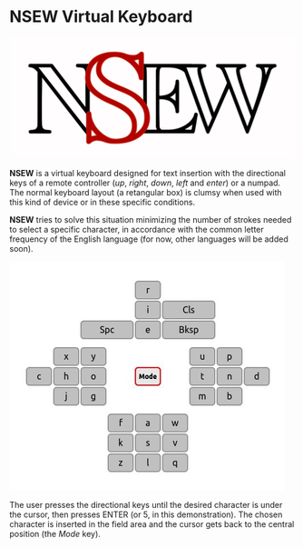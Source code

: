 NSEW Virtual Keyboard
=====================

![NSEW Virtual Keyboard](logo.png)

**NSEW** is a virtual keyboard designed for text insertion with the directional keys of a remote controller (_up_, _right_, _down_, _left_ and _enter_) or a numpad. The normal keyboard layout (a retangular box) is clumsy when used with this kind of device or in these specific conditions.

**NSEW** tries to solve this situation minimizing the number of strokes needed to select a specific character, in accordance with the common letter frequency of the English language (for now, other languages will be added soon).

![NSEW Virtual Keyboard - screen capture](nsew.jpg)

The user presses the directional keys until the desired character is under the cursor, then presses ENTER (or 5, in this demonstration). The chosen character is inserted in the field area and the cursor gets back to the central position (the _Mode_ key).
